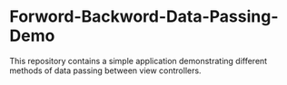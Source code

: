 # Forword-Backword-Data-Passing-Demo
This repository contains a simple application demonstrating different methods of data passing between view controllers.
